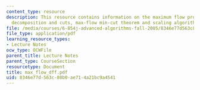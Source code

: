 ```yaml
---
content_type: resource
description: This resource contains information on the maximum flow problem, flow
  decomposition and cuts, max-flow min-cut theorem and scaling algorithm.
file: /media/courses/6-854j-advanced-algorithms-fall-2005/8346e77d563c80b0ae714a21bc9a4541_max_flow_dff.pdf
file_type: application/pdf
learning_resource_types:
- Lecture Notes
ocw_type: OCWFile
parent_title: Lecture Notes
parent_type: CourseSection
resourcetype: Document
title: max_flow_dff.pdf
uid: 8346e77d-563c-80b0-ae71-4a21bc9a4541
---
```


